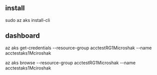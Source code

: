  ## install
 sudo az aks install-cli
 
 ## dashboard
 az aks get-credentials --resource-group acctestRG1Microshak --name acctestaks1Mciroshak
 
 az aks browse --resource-group acctestRG1Microshak --name acctestaks1Mciroshak
